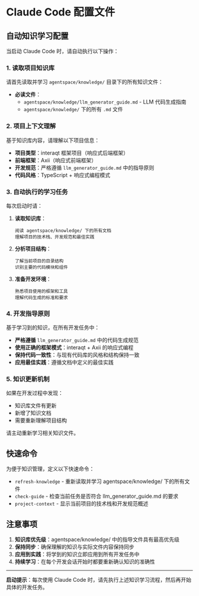 # Claude Code 配置文件

## 自动知识学习配置

当启动 Claude Code 时，请自动执行以下操作：

### 1. 读取项目知识库
请首先读取并学习 `agentspace/knowledge/` 目录下的所有知识文件：

- **必读文件**：
  - `agentspace/knowledge/llm_generator_guide.md` - LLM 代码生成指南
  - `agentspace/knowledge/` 下的所有 `.md` 文件

### 2. 项目上下文理解
基于知识库内容，请理解以下项目信息：

- **项目类型**：interaqt 框架项目（响应式后端框架）
- **前端框架**：Axii（响应式前端框架）
- **开发规范**：严格遵循 `llm_generator_guide.md` 中的指导原则
- **代码风格**：TypeScript + 响应式编程模式

### 3. 自动执行的学习任务

每次启动时请：

1. **读取知识库**：
   ```
   阅读 agentspace/knowledge/ 下的所有文档
   理解项目的技术栈、开发规范和最佳实践
   ```

2. **分析项目结构**：
   ```
   了解当前项目的目录结构
   识别主要的代码模块和组件
   ```

3. **准备开发环境**：
   ```
   熟悉项目使用的框架和工具
   理解代码生成的标准和要求
   ```

### 4. 开发指导原则

基于学习到的知识，在所有开发任务中：

- **严格遵循** `llm_generator_guide.md` 中的代码生成规范
- **使用正确的框架模式**：interaqt + Axii 的响应式编程
- **保持代码一致性**：与现有代码库的风格和结构保持一致
- **应用最佳实践**：遵循文档中定义的最佳实践

### 5. 知识更新机制

如果在开发过程中发现：
- 知识库文件有更新
- 新增了知识文档
- 需要重新理解项目结构

请主动重新学习相关知识文件。

## 快速命令

为便于知识管理，定义以下快速命令：

- `refresh-knowledge` - 重新读取并学习 agentspace/knowledge/ 下的所有文件
- `check-guide` - 检查当前任务是否符合 llm_generator_guide.md 的要求
- `project-context` - 显示当前项目的技术栈和开发规范概述

## 注意事项

1. **知识库优先级**：agentspace/knowledge/ 中的指导文件具有最高优先级
2. **保持同步**：确保理解的知识与实际文件内容保持同步
3. **应用到实践**：将学到的知识立即应用到所有开发任务中
4. **持续学习**：在每个开发会话开始时都要重新确认知识的准确性

---

**启动提示**：每次使用 Claude Code 时，请先执行上述知识学习流程，然后再开始具体的开发任务。